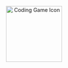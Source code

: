 <p align="center">
  <img src="https://i.imgur.com/bHKTrs6.png" alt="Coding Game Icon" width="150px" />
</p>
